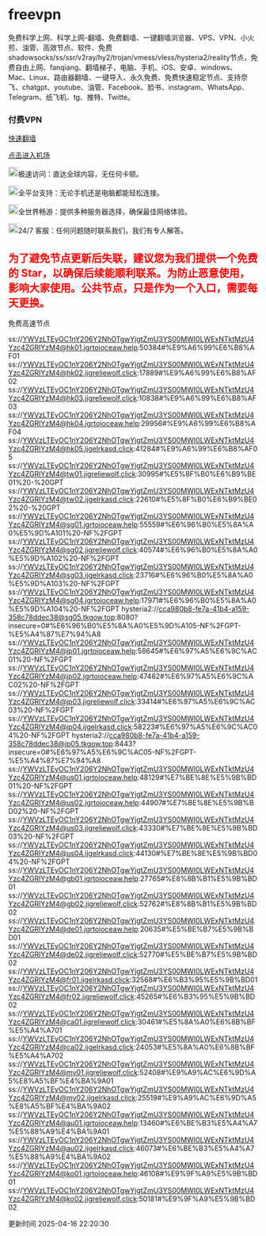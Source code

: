 # freevpn

免费科学上网、科学上网-翻墙、免费翻墙、一键翻墙浏览器、VPS、VPN、小火煎、油管、高效节点、软件、免费shadowsocks/ss/ssr/v2ray/hy2/trojan/vmess/vless/hysteria2/reality节点，免费自由上网、fanqiang、翻墙梯子，电脑、手机、iOS、安卓、windows、Mac、Linux、路由器翻墙、一键导入、永久免费、免费快速稳定节点、支持奈飞、chatgpt、youtube、油管、Facebook、脸书、instagram、WhatsApp、Telegram、纸飞机、tg、推特、Twitte。

### 付费VPN
[快速翻墙](https://xgogo.sbs/#/register?code=wxADDy87) 

[点击进入机场](https://xgogo.sbs/#/register?code=wxADDy87) 

<img src='file:/workspace/app/freevpn/free-vpn-0.0.1-SNAPSHOT.jar!/BOOT-INF/classes!/image/1.png' style='height: 20px;width: 20px'>极速访问：直达全球内容，无任何卡顿。

<img src='file:/workspace/app/freevpn/free-vpn-0.0.1-SNAPSHOT.jar!/BOOT-INF/classes!/image/2.png' style='height: 20px;width: 20px'>全平台支持：无论手机还是电脑都能轻松连接。

<img src='file:/workspace/app/freevpn/free-vpn-0.0.1-SNAPSHOT.jar!/BOOT-INF/classes!/image/3.png' style='height: 20px;width: 20px'>全世界畅游：提供多种服务器选择，确保最佳网络体验。

<img src='file:/workspace/app/freevpn/free-vpn-0.0.1-SNAPSHOT.jar!/BOOT-INF/classes!/image/4.png' style='height: 20px;width: 20px'>24/7 客服：任何问题随时联系我们，我们有专人解答。

## <font color="red">为了避免节点更新后失联，建议您为我们提供一个免费的 Star，以确保后续能顺利联系。为防止恶意使用，影响大家使用。公共节点，只是作为一个入口，需要每天更换。</font>

免费高速节点

ss://YWVzLTEyOC1nY206Y2NhOTgwYjgtZmU3YS00MWI0LWExNTktMzU4Yzc4ZGRlYzM4@hk01.jgrtoioceaw.help:50384#%E9%A6%99%E6%B8%AF01
ss://YWVzLTEyOC1nY206Y2NhOTgwYjgtZmU3YS00MWI0LWExNTktMzU4Yzc4ZGRlYzM4@hk02.jigreliewolf.click:17889#%E9%A6%99%E6%B8%AF02
ss://YWVzLTEyOC1nY206Y2NhOTgwYjgtZmU3YS00MWI0LWExNTktMzU4Yzc4ZGRlYzM4@hk03.jigreliewolf.click:10838#%E9%A6%99%E6%B8%AF03
ss://YWVzLTEyOC1nY206Y2NhOTgwYjgtZmU3YS00MWI0LWExNTktMzU4Yzc4ZGRlYzM4@hk04.jgrtoioceaw.help:29956#%E9%A6%99%E6%B8%AF04
ss://YWVzLTEyOC1nY206Y2NhOTgwYjgtZmU3YS00MWI0LWExNTktMzU4Yzc4ZGRlYzM4@hk05.ijgelrkasd.click:41284#%E9%A6%99%E6%B8%AF05
ss://YWVzLTEyOC1nY206Y2NhOTgwYjgtZmU3YS00MWI0LWExNTktMzU4Yzc4ZGRlYzM4@tw01.jigreliewolf.click:30995#%E5%8F%B0%E6%B9%BE01%20-%20GPT
ss://YWVzLTEyOC1nY206Y2NhOTgwYjgtZmU3YS00MWI0LWExNTktMzU4Yzc4ZGRlYzM4@tw02.ijgelrkasd.click:22610#%E5%8F%B0%E6%B9%BE02%20-%20GPT
ss://YWVzLTEyOC1nY206Y2NhOTgwYjgtZmU3YS00MWI0LWExNTktMzU4Yzc4ZGRlYzM4@sg01.jgrtoioceaw.help:55559#%E6%96%B0%E5%8A%A0%E5%9D%A101%20-NF%2FGPT
ss://YWVzLTEyOC1nY206Y2NhOTgwYjgtZmU3YS00MWI0LWExNTktMzU4Yzc4ZGRlYzM4@sg02.jigreliewolf.click:40574#%E6%96%B0%E5%8A%A0%E5%9D%A102%20-NF%2FGPT
ss://YWVzLTEyOC1nY206Y2NhOTgwYjgtZmU3YS00MWI0LWExNTktMzU4Yzc4ZGRlYzM4@sg03.ijgelrkasd.click:23716#%E6%96%B0%E5%8A%A0%E5%9D%A103%20-NF%2FGPT
ss://YWVzLTEyOC1nY206Y2NhOTgwYjgtZmU3YS00MWI0LWExNTktMzU4Yzc4ZGRlYzM4@sg04.jgrtoioceaw.help:17971#%E6%96%B0%E5%8A%A0%E5%9D%A104%20-NF%2FGPT
hysteria2://cca980b8-fe7a-41b4-a159-358c78ddec38@sg05.tkgow.top:8080?insecure=0#%E6%96%B0%E5%8A%A0%E5%9D%A105-NF%2FGPT-%E5%A4%87%E7%94%A8
ss://YWVzLTEyOC1nY206Y2NhOTgwYjgtZmU3YS00MWI0LWExNTktMzU4Yzc4ZGRlYzM4@jp01.jgrtoioceaw.help:58645#%E6%97%A5%E6%9C%AC01%20-NF%2FGPT
ss://YWVzLTEyOC1nY206Y2NhOTgwYjgtZmU3YS00MWI0LWExNTktMzU4Yzc4ZGRlYzM4@jp02.jgrtoioceaw.help:47462#%E6%97%A5%E6%9C%AC02%20-NF%2FGPT
ss://YWVzLTEyOC1nY206Y2NhOTgwYjgtZmU3YS00MWI0LWExNTktMzU4Yzc4ZGRlYzM4@jp03.jigreliewolf.click:33414#%E6%97%A5%E6%9C%AC03%20-NF%2FGPT
ss://YWVzLTEyOC1nY206Y2NhOTgwYjgtZmU3YS00MWI0LWExNTktMzU4Yzc4ZGRlYzM4@jp04.ijgelrkasd.click:58223#%E6%97%A5%E6%9C%AC04%20-NF%2FGPT
hysteria2://cca980b8-fe7a-41b4-a159-358c78ddec38@jp05.tkgow.top:8443?insecure=0#%E6%97%A5%E6%9C%AC05-NF%2FGPT-%E5%A4%87%E7%94%A8
ss://YWVzLTEyOC1nY206Y2NhOTgwYjgtZmU3YS00MWI0LWExNTktMzU4Yzc4ZGRlYzM4@us01.jgrtoioceaw.help:48129#%E7%BE%8E%E5%9B%BD01%20-NF%2FGPT
ss://YWVzLTEyOC1nY206Y2NhOTgwYjgtZmU3YS00MWI0LWExNTktMzU4Yzc4ZGRlYzM4@us02.jgrtoioceaw.help:44907#%E7%BE%8E%E5%9B%BD02%20-NF%2FGPT
ss://YWVzLTEyOC1nY206Y2NhOTgwYjgtZmU3YS00MWI0LWExNTktMzU4Yzc4ZGRlYzM4@us03.jigreliewolf.click:43330#%E7%BE%8E%E5%9B%BD03%20-NF%2FGPT
ss://YWVzLTEyOC1nY206Y2NhOTgwYjgtZmU3YS00MWI0LWExNTktMzU4Yzc4ZGRlYzM4@us04.ijgelrkasd.click:44130#%E7%BE%8E%E5%9B%BD04%20-NF%2FGPT
ss://YWVzLTEyOC1nY206Y2NhOTgwYjgtZmU3YS00MWI0LWExNTktMzU4Yzc4ZGRlYzM4@gb01.jgrtoioceaw.help:27765#%E8%8B%B1%E5%9B%BD01
ss://YWVzLTEyOC1nY206Y2NhOTgwYjgtZmU3YS00MWI0LWExNTktMzU4Yzc4ZGRlYzM4@gb02.jigreliewolf.click:52762#%E8%8B%B1%E5%9B%BD02
ss://YWVzLTEyOC1nY206Y2NhOTgwYjgtZmU3YS00MWI0LWExNTktMzU4Yzc4ZGRlYzM4@de01.jgrtoioceaw.help:20635#%E5%BE%B7%E5%9B%BD01
ss://YWVzLTEyOC1nY206Y2NhOTgwYjgtZmU3YS00MWI0LWExNTktMzU4Yzc4ZGRlYzM4@de02.jigreliewolf.click:52770#%E5%BE%B7%E5%9B%BD02
ss://YWVzLTEyOC1nY206Y2NhOTgwYjgtZmU3YS00MWI0LWExNTktMzU4Yzc4ZGRlYzM4@fr01.ijgelrkasd.click:32568#%E6%B3%95%E5%9B%BD01
ss://YWVzLTEyOC1nY206Y2NhOTgwYjgtZmU3YS00MWI0LWExNTktMzU4Yzc4ZGRlYzM4@fr02.jigreliewolf.click:45265#%E6%B3%95%E5%9B%BD02
ss://YWVzLTEyOC1nY206Y2NhOTgwYjgtZmU3YS00MWI0LWExNTktMzU4Yzc4ZGRlYzM4@ca01.jigreliewolf.click:30461#%E5%8A%A0%E6%8B%BF%E5%A4%A701
ss://YWVzLTEyOC1nY206Y2NhOTgwYjgtZmU3YS00MWI0LWExNTktMzU4Yzc4ZGRlYzM4@ca02.ijgelrkasd.click:24053#%E5%8A%A0%E6%8B%BF%E5%A4%A702
ss://YWVzLTEyOC1nY206Y2NhOTgwYjgtZmU3YS00MWI0LWExNTktMzU4Yzc4ZGRlYzM4@my01.jigreliewolf.click:52408#%E9%A9%AC%E6%9D%A5%E8%A5%BF%E4%BA%9A01
ss://YWVzLTEyOC1nY206Y2NhOTgwYjgtZmU3YS00MWI0LWExNTktMzU4Yzc4ZGRlYzM4@my02.ijgelrkasd.click:25519#%E9%A9%AC%E6%9D%A5%E8%A5%BF%E4%BA%9A02
ss://YWVzLTEyOC1nY206Y2NhOTgwYjgtZmU3YS00MWI0LWExNTktMzU4Yzc4ZGRlYzM4@au01.jgrtoioceaw.help:13460#%E6%BE%B3%E5%A4%A7%E5%88%A9%E4%BA%9A01
ss://YWVzLTEyOC1nY206Y2NhOTgwYjgtZmU3YS00MWI0LWExNTktMzU4Yzc4ZGRlYzM4@au02.ijgelrkasd.click:46073#%E6%BE%B3%E5%A4%A7%E5%88%A9%E4%BA%9A02
ss://YWVzLTEyOC1nY206Y2NhOTgwYjgtZmU3YS00MWI0LWExNTktMzU4Yzc4ZGRlYzM4@ko01.jgrtoioceaw.help:46108#%E9%9F%A9%E5%9B%BD01
ss://YWVzLTEyOC1nY206Y2NhOTgwYjgtZmU3YS00MWI0LWExNTktMzU4Yzc4ZGRlYzM4@ko02.jigreliewolf.click:50181#%E9%9F%A9%E5%9B%BD02


更新时间 2025-04-16 22:20:30